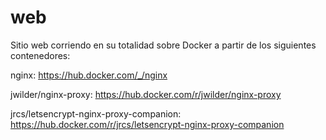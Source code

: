 # web
Sitio web corriendo  en su totalidad sobre Docker a partir de los siguientes contenedores:

nginx: https://hub.docker.com/_/nginx

jwilder/nginx-proxy: https://hub.docker.com/r/jwilder/nginx-proxy

jrcs/letsencrypt-nginx-proxy-companion: https://hub.docker.com/r/jrcs/letsencrypt-nginx-proxy-companion
